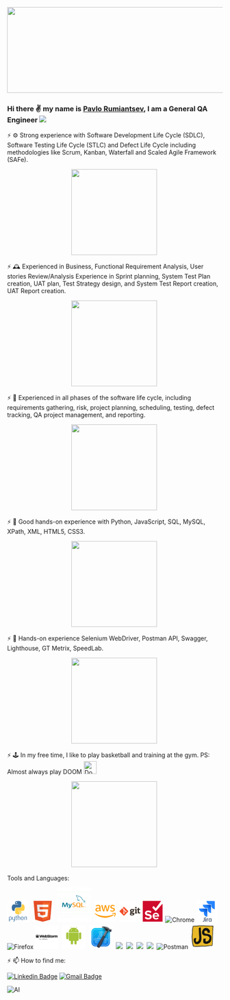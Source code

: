 <img src="https://media.giphy.com/media/QpVUMRUJGokfqXyfa1/giphy.gif" width="1000" height="200"/>
  </div>

### Hi there ✌️ my name is [Pavlo Rumiantsev](https://www.linkedin.com/in/paul-rumiantsev/), I am a General QA Engineer  <img src="https://media.giphy.com/media/TkDkMRnkxUAnOHI2HH/giphy.gif" width="55">

⚡ ⚙️ Strong experience with Software Development Life Cycle (SDLC), Software Testing Life Cycle (STLC) and Defect Life Cycle including methodologies like Scrum, Kanban, Waterfall and Scaled Agile Framework (SAFe).


<p align="center"> <img src="https://media.giphy.com/media/436hhtZJQAT86nomhG/giphy.gif" width="200" height="200"/>&nbsp; </p>
 
⚡ 🕰 Experienced in Business, Functional Requirement Analysis, User stories Review/Analysis 
Experience in Sprint planning, System Test Plan creation, UAT plan, Test Strategy design, and System Test Report creation, UAT Report creation.
<p align="center"> <img src="https://media.giphy.com/media/7ePtXQgS0xqvpSjBGU/giphy.gif" width="200" height="200"/>&nbsp; </p>
 
⚡ 📡 Experienced in all phases of the software life cycle, including requirements gathering, risk, project planning, scheduling, testing, defect tracking, QA project management, and reporting.
 
<p align="center"> <img src="https://media.giphy.com/media/QtSYyI549fuif9NIcu/giphy.gif" width="200" height="200"/>&nbsp; </p>

⚡ 📇 Good hands-on experience with Python, JavaScript, SQL, MySQL, XPath, XML, HTML5, CSS3. 

<p align="center"> <img src="https://media.giphy.com/media/LYBHgc2yiO07G3dkkQ/giphy.gif" width="200" height="200"/>&nbsp; </p>

⚡ 🔋 Hands-on experience Selenium WebDriver, Postman API, Swagger, Lighthouse, GT Metrix, SpeedLab.

<p align="center"> <img src="https://media.giphy.com/media/Cglm3JaOZFSOFYx1qY/giphy.gif" width="200" height="200"/>&nbsp; </p>

⚡ 🕹 In my free time, I like to play basketball and training at the gym.
PS: Almost always play DOOM <img src="https://user-images.githubusercontent.com/21290659/204235179-ac918db0-8c96-45db-888f-d43ba809a729.png" title="Doom guy" width="30" height="30"/> 


<p align="center"> <img src="https://media.giphy.com/media/iSQvCHnEuN0eIQwJh7/giphy.gif" width="200" height="200"/>&nbsp; </p>



Tools and Languages: 
<div>
  <img src="https://github.com/devicons/devicon/blob/master/icons/python/python-original-wordmark.svg" title="Python" alt="Python" width="50" height="50"/>&nbsp;
  <img src="https://github.com/devicons/devicon/blob/master/icons/html5/html5-original.svg" title="HTML5" alt="HTML" width="50" height="50"/>&nbsp;
  <img src="https://raw.githubusercontent.com/MaruanBO/MaruanBO/master/assets/mysql.gif" height="80" />&nbsp;
  <img src="https://github.com/devicons/devicon/blob/master/icons/amazonwebservices/amazonwebservices-plain-wordmark.svg" title="AWS" alt="AWS" width="50" height="50"/>&nbsp;
  <img src="https://github.com/devicons/devicon/blob/master/icons/git/git-original-wordmark.svg" title="Git" **alt="Git" width="50" height="50"/>
  <img src="https://github.com/devicons/devicon/blob/master/icons/selenium/selenium-original.svg" title="Selenium" **alt="Selenium" width="50" height="50"/>
  <img src="https://media.giphy.com/media/m3DAD130BjRYNisG0P/giphy.gif" title="Chrome" alt="Chrome" width="50" height="50"/>
  <img src="https://github.com/devicons/devicon/raw/master/icons/jira/jira-original-wordmark.svg" title="Jira" alt="Jira" width="50"/>
  <img src="https://media.giphy.com/media/3o7qE1182TDor4jIiI/giphy.gif" title="Firefox" alt="Firefox" width="70" height="50"/>
  <img src="https://github.com/devicons/devicon/blob/master/icons/webstorm/webstorm-original-wordmark.svg" title="Webstorm" alt="Webstorm" width="55"/>&nbsp;
  <img src="https://github.com/devicons/devicon/blob/master/icons/android/android-original-wordmark.svg" title="Android" alt="Android" width="55"/>&nbsp;
  <img src="https://github.com/devicons/devicon/blob/master/icons/xcode/xcode-original.svg" title="XCode" alt="XCode" width="55"/>&nbsp;
  <img src="https://cdn.jsdelivr.net/gh/devicons/devicon/icons/vscode/vscode-original.svg" width="45"/>&nbsp;
  <img src="https://cdn.jsdelivr.net/gh/devicons/devicon/icons/slack/slack-original.svg" width="45"/>&nbsp;
<img src="https://cdn.jsdelivr.net/gh/devicons/devicon/icons/opera/opera-original.svg" width="45"/>&nbsp;
  <img src="https://cdn.jsdelivr.net/gh/devicons/devicon/icons/safari/safari-original.svg" width="45"/>&nbsp;

  <img src="https://camo.githubusercontent.com/93b32389bf746009ca2370de7fe06c3b5146f4c99d99df65994f9ced0ba41685/68747470733a2f2f7777772e766563746f726c6f676f2e7a6f6e652f6c6f676f732f676574706f73746d616e2f676574706f73746d616e2d69636f6e2e737667" title="Postman" alt="Postman" width="50" height="50"/> 
  
  <img src="https://raw.githubusercontent.com/MaruanBO/MaruanBO/master/assets/javascript.gif" title="JS" alt="JS" width="60"/>
  </div>



  
⚡ :mailbox: How to find me:<div id="badges">
  
[![Linkedin Badge](https://img.shields.io/badge/-Paul_Rumiantsev-blue?style=flat-square&logo=Linkedin&logoColor=white&link=https://www.linkedin.com/in/paul-rumiantsev/)](https://www.linkedin.com/in/bogdan-karpov/)
  [![Gmail Badge](https://img.shields.io/badge/-chrome8282@gmail.com-c14438?style=flat-square&logo=Gmail&logoColor=white&link=mailto:bkarpov86@gmail.com)](mailto:chrome8282@gmail.com)
 
 
  <img src="https://media.giphy.com/media/IcZhFmufozDCij3p22/giphy.gif" title="AI" alt="AI" height="400" width="1000"/>
  </div>
  
  
  
  

